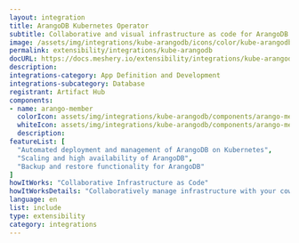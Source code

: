 ```yaml
---
layout: integration
title: ArangoDB Kubernetes Operator
subtitle: Collaborative and visual infrastructure as code for ArangoDB Kubernetes Operator
image: /assets/img/integrations/kube-arangodb/icons/color/kube-arangodb-color.svg
permalink: extensibility/integrations/kube-arangodb
docURL: https://docs.meshery.io/extensibility/integrations/kube-arangodb
description: 
integrations-category: App Definition and Development
integrations-subcategory: Database
registrant: Artifact Hub
components: 
- name: arango-member
  colorIcon: assets/img/integrations/kube-arangodb/components/arango-member/icons/color/arango-member-color.svg
  whiteIcon: assets/img/integrations/kube-arangodb/components/arango-member/icons/white/arango-member-white.svg
  description: 
featureList: [
  "Automated deployment and management of ArangoDB on Kubernetes",
  "Scaling and high availability of ArangoDB",
  "Backup and restore functionality for ArangoDB"
]
howItWorks: "Collaborative Infrastructure as Code"
howItWorksDetails: "Collaboratively manage infrastructure with your coworkers synchronously sharing the same designs."
language: en
list: include
type: extensibility
category: integrations
---
```

